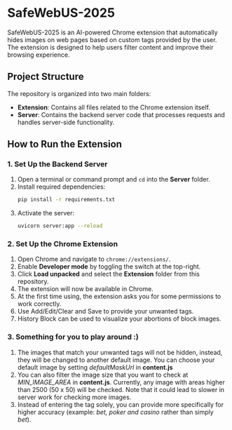# SafeWebUS-2025

SafeWebUS-2025 is an AI-powered Chrome extension that automatically hides images on web pages based on custom tags provided by the user. The extension is designed to help users filter content and improve their browsing experience.

## Project Structure

The repository is organized into two main folders:

- **Extension**: Contains all files related to the Chrome extension itself.  
- **Server**: Contains the backend server code that processes requests and handles server-side functionality.

## How to Run the Extension

### 1. Set Up the Backend Server

1. Open a terminal or command prompt and `cd` into the **Server** folder.  
2. Install required dependencies:
   ```bash
   pip install -r requirements.txt
3. Activate the server:
   ```bash
   uvicorn server:app --reload

### 2. Set Up the Chrome Extension

1. Open Chrome and navigate to `chrome://extensions/`.  
2. Enable **Developer mode** by toggling the switch at the top-right.  
3. Click **Load unpacked** and select the **Extension** folder from this repository.  
4. The extension will now be available in Chrome.
5. At the first time using, the extension asks you for some permissions to work correctly.
6. Use Add/Edit/Clear and Save to provide your unwanted tags.
7. History Block can be used to visualize your abortions of block images. 

### 3. Something for you to play around :)

1. The images that match your unwanted tags will not be hidden, instead, they will be changed to another default image.
You can choose your default image by setting *defaultMaskUrl* in **content.js**
2. You can also filter the image size that you want to check at *MIN_IMAGE_AREA* in **content.js**. Currently, any image with areas higher than 2500 (50 x 50) will be checked. Note that it could lead to slower in server work for checking more images.
3. Instead of entering the tag solely, you can provide more specifically for higher accuracy (example: *bet, poker and casino* rather than simply *bet*).
